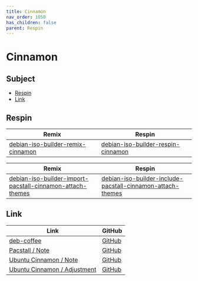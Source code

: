 ```yaml
---
title: Cinnamon
nav_order: 1050
has_children: false
parent: Respin
---
```



# Cinnamon




## Subject

* [Respin](#respin)
* [Link](#link)



## Respin

| Remix  | Respin |
| ------ | ------ |
| [debian-iso-builder-remix-cinnamon](https://github.com/samwhelp/debian-iso-builder-remix-cinnamon) | [debian-iso-builder-respin-cinnamon](https://github.com/samwhelp/debian-iso-builder-respin-cinnamon) |


| Remix  | Respin |
| ------ | ------ |
| [debian-iso-builder-import-pacstall-cinnamon-attach-themes](https://github.com/samwhelp/debian-iso-builder-import-pacstall-cinnamon-attach-themes) | [debian-iso-builder-include-pacstall-cinnamon-attach-themes](https://github.com/samwhelp/debian-iso-builder-include-pacstall-cinnamon-attach-themes) |




## Link

| Link | GitHub |
| ---- | ------ |
| [deb-coffee](https://samwhelp.github.io/deb-coffee/) | [GitHub](https://github.com/samwhelp/deb-coffee) |
| [Pacstall / Note](https://samwhelp.github.io/note-about-pacstall/) | [GitHub](https://github.com/samwhelp/note-about-pacstall) |
| [Ubuntu Cinnamon / Note](https://samwhelp.github.io/note-about-debian-cinnamon/) | [GitHub](https://github.com/samwhelp/note-about-debian-cinnamon) |
| [Ubuntu Cinnamon / Adjustment](https://samwhelp.github.io/debian-cinnamon-adjustment/) | [GitHub](https://github.com/samwhelp/debian-cinnamon-adjustment) |
